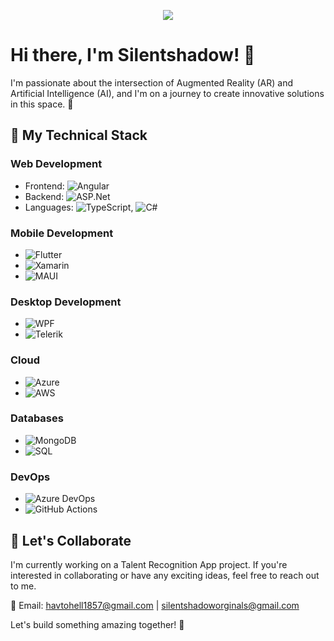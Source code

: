 <!-- Introduction Section -->
<p align="center">
  <img src="https://img.freepik.com/free-vector/interactive-learning-experience-abstract-concept-vector-illustration-elearning-platform-software-social-networking-online-content-homeschooling-covid2019-quarantine-abstract-metaphor_335657-5848.jpg?size=626&ext=jpg&ga=GA1.1.1746561452.1693936876&semt=sph" style="max-width: 100%;">
</p>


# Hi there, I'm Silentshadow! 👋

I'm passionate about the intersection of Augmented Reality (AR) and Artificial Intelligence (AI), and I'm on a journey to create innovative solutions in this space. 🚀

## 💼 My Technical Stack

### Web Development
- Frontend: ![Angular](https://img.shields.io/badge/Angular-%23DD0031.svg?style=for-the-badge&logo=angular&logoColor=white)
- Backend: ![ASP.Net](https://img.shields.io/badge/ASP.Net-%2305123.svg?style=for-the-badge&logo=.net&logoColor=white)
- Languages: ![TypeScript](https://img.shields.io/badge/TypeScript-%23007ACC.svg?style=for-the-badge&logo=typescript&logoColor=white), ![C#](https://img.shields.io/badge/C%23-%23239120.svg?style=for-the-badge&logo=c-sharp&logoColor=white)

### Mobile Development
- ![Flutter](https://img.shields.io/badge/Flutter-%2302569B.svg?style=for-the-badge&logo=flutter&logoColor=white)
- ![Xamarin](https://img.shields.io/badge/Xamarin-%230077B5.svg?style=for-the-badge&logo=xamarin&logoColor=white)
- ![MAUI](https://img.shields.io/badge/MAUI-%2305123.svg?style=for-the-badge&logo=.net&logoColor=white)

### Desktop Development
- ![WPF](https://img.shields.io/badge/WPF-%2305123.svg?style=for-the-badge&logo=.net&logoColor=white)
- ![Telerik](https://img.shields.io/badge/Telerik-%23000000.svg?style=for-the-badge&logo=telerik&logoColor=white)

### Cloud
- ![Azure](https://img.shields.io/badge/Azure-%230078D4.svg?style=for-the-badge&logo=microsoft-azure&logoColor=white)
- ![AWS](https://img.shields.io/badge/AWS-%23232F3E.svg?style=for-the-badge&logo=amazon-aws&logoColor=white)

### Databases
- ![MongoDB](https://img.shields.io/badge/MongoDB-%2347A248.svg?style=for-the-badge&logo=mongodb&logoColor=white)
- ![SQL](https://img.shields.io/badge/SQL-%230075A8.svg?style=for-the-badge&logo=sql&logoColor=white)

### DevOps
- ![Azure DevOps](https://img.shields.io/badge/Azure%20DevOps-%230078D4.svg?style=for-the-badge&logo=azure-devops&logoColor=white)
- ![GitHub Actions](https://img.shields.io/badge/GitHub%20Actions-%232671E5.svg?style=for-the-badge&logo=github-actions&logoColor=white)

## 🤝 Let's Collaborate
I'm currently working on a Talent Recognition App project. If you're interested in collaborating or have any exciting ideas, feel free to reach out to me.

📧 Email: [havtohell1857@gmail.com](mailto:havtohell1857@gmail.com) | [silentshadoworginals@gmail.com](mailto:silentshadoworginals@gmail.com)

Let's build something amazing together! 🚀
